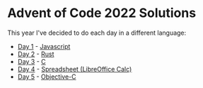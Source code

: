 # Advent of Code 2022 Solutions

This year I've decided to do each day in a different language:

- [Day 1](https://git.nicholemattera.com/NicholeMattera/AOC-2022-Solutions/src/branch/main/Day%201) - [Javascript](https://en.wikipedia.org/wiki/JavaScript)
- [Day 2](https://git.nicholemattera.com/NicholeMattera/AOC-2022-Solutions/src/branch/main/Day%202) - [Rust](https://en.wikipedia.org/wiki/Rust_(programming_language))
- [Day 3](https://git.nicholemattera.com/NicholeMattera/AOC-2022-Solutions/src/branch/main/Day%203) - [C](https://en.wikipedia.org/wiki/C_(programming_language))
- [Day 4](https://git.nicholemattera.com/NicholeMattera/AOC-2022-Solutions/src/branch/main/Day%204) - [Spreadsheet (LibreOffice Calc)](https://en.wikipedia.org/wiki/Spreadsheet)
- [Day 5](https://git.nicholemattera.com/NicholeMattera/AOC-2022-Solutions/src/branch/main/Day%204) - [Objective-C](https://en.wikipedia.org/wiki/Objective-C)
